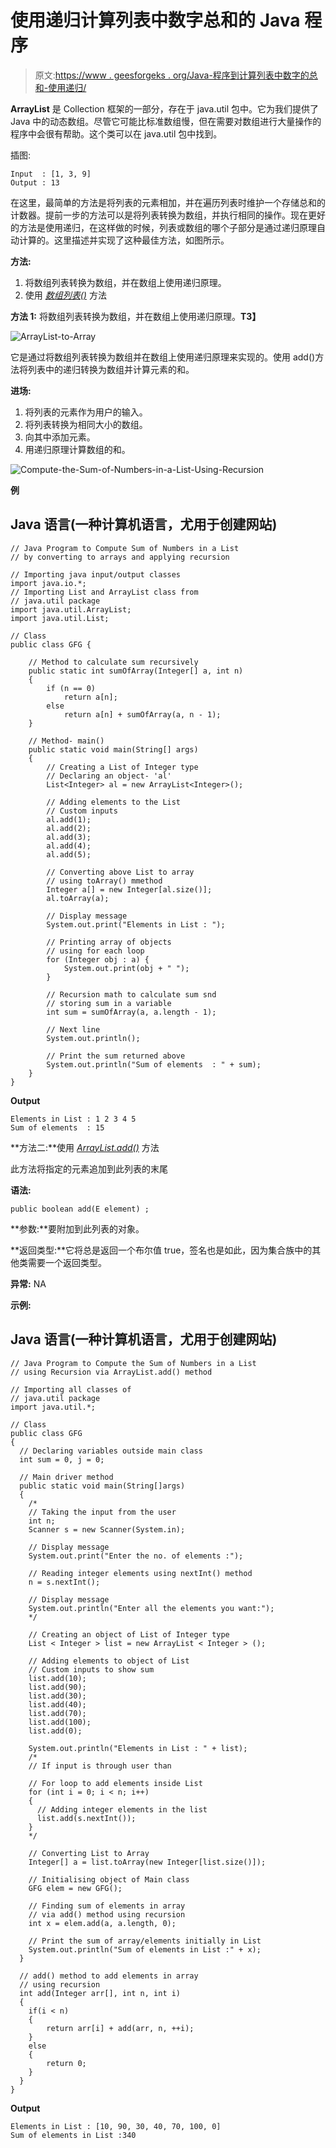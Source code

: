 # 使用递归计算列表中数字总和的 Java 程序

> 原文:[https://www . geesforgeks . org/Java-程序到计算列表中数字的总和-使用递归/](https://www.geeksforgeeks.org/java-program-to-compute-the-sum-of-numbers-in-a-list-using-recursion/)

**ArrayList** 是 Collection 框架的一部分，存在于 java.util 包中。它为我们提供了 Java 中的动态数组。尽管它可能比标准数组慢，但在需要对数组进行大量操作的程序中会很有帮助。这个类可以在 java.util 包中找到。

插图:

```
Input  : [1, 3, 9]  
Output : 13
```

在这里，最简单的方法是将列表的元素相加，并在遍历列表时维护一个存储总和的计数器。提前一步的方法可以是将列表转换为数组，并执行相同的操作。现在更好的方法是使用递归，在这样做的时候，列表或数组的哪个子部分是通过递归原理自动计算的。这里描述并实现了这种最佳方法，如图所示。

**方法:**

1.  将数组列表转换为数组，并在数组上使用递归原理。
2.  使用 [*数组列表()*](https://www.geeksforgeeks.org/java-util-arraylist-add-method-java/) 方法

**方法 1:** 将数组列表转换为数组，并在数组上使用递归原理。**T3】**

![ArrayList-to-Array](img/6d510b4e145ecf3ac76cd1efced20ccd.png)

它是通过将数组列表转换为数组并在数组上使用递归原理来实现的。使用 add()方法将列表中的递归转换为数组并计算元素的和。

**进场:**

1.  将列表的元素作为用户的输入。
2.  将列表转换为相同大小的数组。
3.  向其中添加元素。
4.  用递归原理计算数组的和。

![Compute-the-Sum-of-Numbers-in-a-List-Using-Recursion](img/5b63f23fbb66f4386538fcdf9aceece3.png)

**例**

## Java 语言(一种计算机语言，尤用于创建网站)

```
// Java Program to Compute Sum of Numbers in a List
// by converting to arrays and applying recursion

// Importing java input/output classes
import java.io.*;
// Importing List and ArrayList class from
// java.util package
import java.util.ArrayList;
import java.util.List;

// Class
public class GFG {

    // Method to calculate sum recursively
    public static int sumOfArray(Integer[] a, int n)
    {
        if (n == 0)
            return a[n];
        else
            return a[n] + sumOfArray(a, n - 1);
    }

    // Method- main()
    public static void main(String[] args)
    {
        // Creating a List of Integer type
        // Declaring an object- 'al'
        List<Integer> al = new ArrayList<Integer>();

        // Adding elements to the List
        // Custom inputs
        al.add(1);
        al.add(2);
        al.add(3);
        al.add(4);
        al.add(5);

        // Converting above List to array
        // using toArray() mmethod
        Integer a[] = new Integer[al.size()];
        al.toArray(a);

        // Display message
        System.out.print("Elements in List : ");

        // Printing array of objects
        // using for each loop
        for (Integer obj : a) {
            System.out.print(obj + " ");
        }

        // Recursion math to calculate sum snd
        // storing sum in a variable
        int sum = sumOfArray(a, a.length - 1);

        // Next line
        System.out.println();

        // Print the sum returned above
        System.out.println("Sum of elements  : " + sum);
    }
}
```

**Output**

```
Elements in List : 1 2 3 4 5 
Sum of elements  : 15
```

**方法二:**使用 [*ArrayList.add()*](https://www.geeksforgeeks.org/java-util-arraylist-add-method-java/) 方法

此方法将指定的元素追加到此列表的末尾

**语法:**

```
public boolean add(E element) ;
```

**参数:**要附加到此列表的对象。

**返回类型:**它将总是返回一个布尔值 true，签名也是如此，因为集合族中的其他类需要一个返回类型。

**异常:** NA

**示例:**

## Java 语言(一种计算机语言，尤用于创建网站)

```
// Java Program to Compute the Sum of Numbers in a List
// using Recursion via ArrayList.add() method

// Importing all classes of
// java.util package
import java.util.*;

// Class
public class GFG
{  
  // Declaring variables outside main class
  int sum = 0, j = 0;

  // Main driver method
  public static void main(String[]args)
  {
    /*
    // Taking the input from the user
    int n;
    Scanner s = new Scanner(System.in);

    // Display message
    System.out.print("Enter the no. of elements :");

    // Reading integer elements using nextInt() method
    n = s.nextInt();

    // Display message
    System.out.println("Enter all the elements you want:");
    */

    // Creating an object of List of Integer type
    List < Integer > list = new ArrayList < Integer > ();

    // Adding elements to object of List
    // Custom inputs to show sum
    list.add(10);
    list.add(90);
    list.add(30);
    list.add(40);
    list.add(70);
    list.add(100);
    list.add(0);

    System.out.println("Elements in List : " + list);
    /*
    // If input is through user than

    // For loop to add elements inside List
    for (int i = 0; i < n; i++)
    {
      // Adding integer elements in the list
      list.add(s.nextInt());
    }
    */

    // Converting List to Array
    Integer[] a = list.toArray(new Integer[list.size()]);

    // Initialising object of Main class
    GFG elem = new GFG();

    // Finding sum of elements in array
    // via add() method using recursion
    int x = elem.add(a, a.length, 0);

    // Print the sum of array/elements initially in List
    System.out.println("Sum of elements in List :" + x);
  }

  // add() method to add elements in array
  // using recursion
  int add(Integer arr[], int n, int i)
  {
    if(i < n)
    {
        return arr[i] + add(arr, n, ++i);
    }
    else
    {
        return 0;
    }
  }
}
```

**Output**

```
Elements in List : [10, 90, 30, 40, 70, 100, 0]
Sum of elements in List :340
```